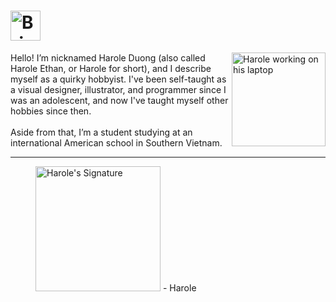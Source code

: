 <h1 id="brief_introduction">
    <a href="#user-content-brief_introduction">
        <picture>
            <source media="(prefers-color-scheme: light)" type="image/svg+xml" srcset="https://user-images.githubusercontent.com/47141290/194612758-4236bb22-6fce-4bd6-8d1c-4c3faa531bfa.svg">
            <source media="(prefers-color-scheme: dark)" type="image/svg+xml" srcset="https://user-images.githubusercontent.com/47141290/194612751-1b77cda9-97cb-49b8-aabc-379cf9e8bc70.svg">
            <img alt="Brief Introduction" title="Brief Introduction" type="image/svg+xml" height="48" loading="lazy" src="https://user-images.githubusercontent.com/47141290/194612758-4236bb22-6fce-4bd6-8d1c-4c3faa531bfa.svg">
        </picture>
    </a>
</h1>
<picture>
    <source media="(prefers-color-scheme: light)" type="image/svg+xml" srcset="https://user-images.githubusercontent.com/47141290/194621306-6b2e7116-c046-4bfb-9f03-0ce2528d8413.svg">
    <source media="(prefers-color-scheme: dark)" type="image/svg+xml" srcset="https://user-images.githubusercontent.com/47141290/194623910-cb96a037-a10e-448a-bf4d-55b2dd64264d.svg">
    <img align="right" type="image/svg+xml" src="https://user-images.githubusercontent.com/47141290/194621306-6b2e7116-c046-4bfb-9f03-0ce2528d8413.svg" width="150" alt="Harole working on his laptop">
</picture>
Hello! I’m nicknamed Harole Duong (also called Harole Ethan, or Harole for short), and I describe myself as a quirky hobbyist. I've been self-taught as a visual designer, illustrator, and programmer since I was an adolescent, and now I've taught myself other hobbies since then.
<br><br>
Aside from that, I’m a student studying at an international American school in Southern Vietnam.

---
<figure title="Harole's Signature">
<img alt="Harole's Signature" title="Harole's Signature" width="200" src="https://user-images.githubusercontent.com/47141290/194127671-1d720896-257f-4ee0-b13e-d086d6909b26.svg">
<span>- Harole</span>
</figure>
